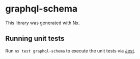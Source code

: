 # graphql-schema

This library was generated with [Nx](https://nx.dev).

## Running unit tests

Run `nx test graphql-schema` to execute the unit tests via [Jest](https://jestjs.io).

